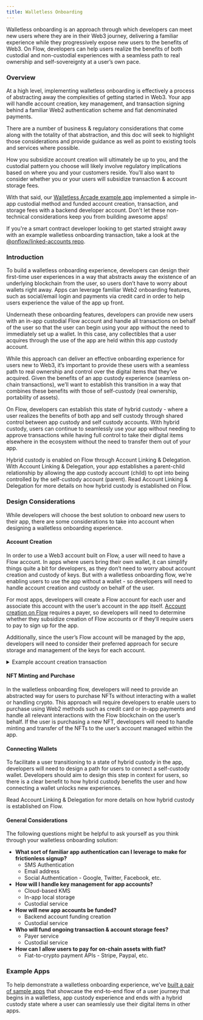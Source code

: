 ```yaml
---
title: Walletless Onboarding
---
```


Walletless onboarding is an approach through which developers can meet new users where they are in their Web3 journey, delivering a familiar experience while they progressively expose new users to the benefits of Web3. On Flow, developers can help users realize the benefits of both custodial and non-custodial experiences with a seamless path to real ownership and self-sovereignty at a user’s own pace.

### Overview
At a high level, implementing walletless onboarding is effectively a process of abstracting away the complexities of getting started in Web3. Your app will handle account creation, key management, and transaction signing behind a familiar Web2 authentication scheme and fiat denominated payments.

There are a number of business & regulatory considerations that come along with the totality of that abstraction, and this doc will seek to highlight those considerations and provide guidance as well as point to existing tools and services where possible.

How you subsidize account creation will ultimately be up to you, and the custodial pattern you choose will likely involve regulatory implications based on where you and your customers reside. You'll also want to consider whether you or your users will subsidize transaction & account storage fees.

With that said, our [Walletless Arcade example app](https://github.com/onflow/walletless-arcade-example) implemented a simple in-app custodial method and funded account creation, transaction, and storage fees with a backend developer account. Don't let these non-technical considerations keep you from building awesome apps!

If you're a smart contract developer looking to get started straight away with an example walletless onboarding transaction, take a look at the [@onflow/linked-accounts repo](https://github.com/onflow/linked-accounts).

### Introduction

To build a walletless onboarding experience, developers can design their first-time user experiences in a way that abstracts away the existence of an underlying blockchain from the user, so users don’t have to worry about wallets right away. Apps can leverage familiar Web2 onboarding features, such as social/email login and payments via credit card in order to help users experience the value of the app up front.

Underneath these onboarding features, developers can provide new users with an in-app custodial Flow account and handle all transactions on behalf of the user so that the user can begin using your app without the need to immediately set up a wallet. In this case, any collectibles that a user acquires through the use of the app are held within this app custody account.

While this approach can deliver an effective onboarding experience for users new to Web3, it’s important to provide these users with a seamless path to real ownership and control over the digital items that they’ve acquired. Given the benefits of an app custody experience (seamless on-chain transactions), we’ll want to establish this transition in a way that combines these benefits with those of self-custody (real ownership, portability of assets).

On Flow, developers can establish this state of hybrid custody - where a user realizes the benefits of both app and self custody through shared control between app custody and self custody accounts. With hybrid custody, users can continue to seamlessly use your app without needing to approve transactions while having full control to take their digital items elsewhere in the ecosystem without the need to transfer them out of your app.

Hybrid custody is enabled on Flow through Account Linking & Delegation. With Account Linking & Delegation, your app establishes a parent-child relationship by allowing the app custody account (child) to opt into being controlled by the self-custody account (parent). Read Account Linking & Delegation for more details on how hybrid custody is established on Flow.

### Design Considerations

While developers will choose the best solution to onboard new users to their app, there are some considerations to take into account when designing a walletless onboarding experience.

#### **Account Creation**

In order to use a Web3 account built on Flow, a user will need to have a Flow account. In apps where users bring their own wallet, it can simplify things quite a bit for developers, as they don’t need to worry about account creation and custody of keys. But with a walletless onboarding flow, we’re enabling users to use the app without a wallet - so developers will need to handle account creation and custody on behalf of the user.

For most apps, developers will create a Flow account for each user and associate this account with the user’s account in the app itself. [Account creation on Flow](https://developers.flow.com/cadence/language/accounts#account-creation) requires a payer, so developers will need to determine whether they subsidize creation of Flow accounts or if they’ll require users to pay to sign up for the app.

Additionally, since the user’s Flow account will be managed by the app, developers will need to consider their preferred approach for secure storage and management of the keys for each account.

<details>
<summary>Example account creation transaction</summary>

```js
import LinkedAccounts from "../../contracts/LinkedAccounts.cdc"
import FlowToken from "../../contracts/utility/FlowToken.cdc"
import FungibleToken from "../../contracts/utility/FungibleToken.cdc"
import MetadataViews from "../../contracts/utility/MetadataViews.cdc"

/// This transaction creates an account, funding creation via the signer and
/// adding the provided public key. You'll notice this transaction is pretty
/// much your standard account creation. The magic for you will be how you custody
/// the key for this account (locally, KMS, wallet service, etc.) in a manner that
/// allows your dapp to mediate on-chain interactions on behalf of your user.
/// **NOTE:** Custodial patterns have regulatory implications you'll want to consult a 
/// legal professional about.
///
/// In your dapp's walletless transaction, you'll likely also want to configure
/// the new account with resources & capabilities relevant for your use case after
/// account creation & optional funding.
///
/// For more examples like this, check out the @onflow/linked-accounts repo
/// https://github.com/onflow/linked-accounts
///
transaction(
    pubKey: String,
    initialFundingAmt: UFix64,
  ) {
	
	prepare(signer: AuthAccount) {

		/* --- Account Creation (your dApp may choose to separate creation depending on your custodial model) --- */
		//
		// Create the child account, funding via the signer
		let newAccount = AuthAccount(payer: signer)
		// Create a public key for the proxy account from string value in the provided arg
		// **NOTE:** You may want to specify a different signature algo for your use case
		let key = PublicKey(
			publicKey: pubKey.decodeHex(),
			signatureAlgorithm: SignatureAlgorithm.ECDSA_P256
		)
		// Add the key to the new account
		// **NOTE:** You may want to specify a different hash algo & weight best for your use case
		newAccount.keys.add(
			publicKey: key,
			hashAlgorithm: HashAlgorithm.SHA3_256,
			weight: 1000.0
		)

		/* --- (Optional) Additional Account Funding --- */
		//
		// Fund the new account if specified
		if initialFundingAmt > 0.0 {
			// Get a vault to fund the new account
			let fundingProvider = signer.borrow<&FlowToken.Vault{FungibleToken.Provider}>(
					from: /storage/flowTokenVault
				)!
			// Fund the new account with the initialFundingAmount specified
			newAccount.getCapability<&FlowToken.Vault{FungibleToken.Receiver}>(
				/public/flowTokenReceiver
			).borrow()!
			.deposit(
				from: <-fundingProvider.withdraw(
					amount: initialFundingAmt
				)
			)
		}

		/* --- Continue with use case specific setup --- */
		//
		// At this point, the newAccount can further be configured as suitable for
		// use in your dapp (e.g. Setup a Collection, Mint NFT, Configure Vault, etc.)
		// ...
	}
}
```
</details>

#### **NFT Minting and Purchase**

In the walletless onboarding flow, developers will need to provide an abstracted way for users to purchase NFTs without interacting with a wallet or handling crypto. This approach will require developers to enable users to purchase using Web2 methods such as credit card or in-app payments and handle all relevant interactions with the Flow blockchain on the user’s behalf. If the user is purchasing a new NFT, developers will need to handle minting and transfer of the NFTs to the user’s account managed within the app.

#### **Connecting Wallets**

To facilitate a user transitioning to a state of hybrid custody in the app, developers will need to design a path for users to connect a self-custody wallet. Developers should aim to design this step in context for users, so there is a clear benefit to how hybrid custody benefits the user and how connecting a wallet unlocks new experiences.

Read Account Linking & Delegation for more details on how hybrid custody is established on Flow.

#### **General Considerations**

The following questions might be helpful to ask yourself as you think through your walletless onboarding solution:

- **What sort of familiar app authentication can I leverage to make for frictionless signup?**
    - SMS Authentication
    - Email address
    - Social Authentication - Google, Twitter, Facebook, etc.
- **How will I handle key management for app accounts?**
    - Cloud-based KMS
    - In-app local storage
    - Custodial service
- **How will new app accounts be funded?**
    - Backend account funding creation
    - Custodial service
- **Who will fund ongoing transaction & account storage fees?**
    - Payer service
    - Custodial service
- **How can I allow users to pay for on-chain assets with fiat?**
    - Fiat-to-crypto payment APIs - Stripe, Paypal, etc.

### Example Apps

To help demonstrate a walletless onboarding experience, we’ve [built a pair of sample apps](https://github.com/onflow/walletless-arcade-example) that showcase the end-to-end flow of a user journey that begins in a walletless, app custody experience and ends with a hybrid custody state where a user can seamlessly use their digital items in other apps.
